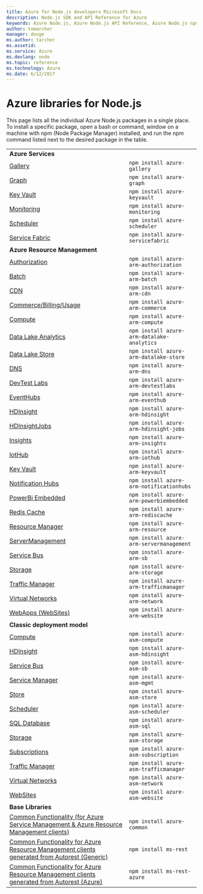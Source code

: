 ```yaml
---
title: Azure for Node.js developers Microsoft Docs
description: Node.js SDK and API Reference for Azure
keywords: Azure Node.js, Azure Node.js API Reference, Azure Node.js npm packages, Azure SDK
author: tomarcher
manager: douge
ms.author: tarcher
ms.assetid: 
ms.service: Azure
ms.devlang: node
ms.topic: reference
ms.technology: Azure
ms.date: 6/12/2017
---
```


# Azure libraries for Node.js

This page lists all the individual Azure Node.js packages in a single
place. To install a specific package, open a bash or command, window on a machine with 
npm (Node Package Manager) installed, and run the npm command listed next to the desired package
in the table.


| | |
|---|---|
| **Azure Services** ||
[Gallery](http://www.npmjs.com/package/azure-gallery)|`npm install azure-gallery`
[Graph](http://www.npmjs.com/package/azure-graph)|`npm install azure-graph`
[Key Vault](http://www.npmjs.com/package/azure-keyvault)|`npm install azure-keyvault`
[Monitoring](http://www.npmjs.com/package/azure-monitoring)|`npm install azure-monitoring`
[Scheduler](http://www.npmjs.com/package/azure-scheduler)|`npm install azure-scheduler`
[Service Fabric](http://www.npmjs.com/package/azure-servicefabric)|`npm install azure-servicefabric`
| **Azure Resource Management** ||
[Authorization](http://www.npmjs.com/package/azure-arm-authorization)|`npm install azure-arm-authorization`
[Batch](http://www.npmjs.com/package/azure-arm-batch)|`npm install azure-arm-batch`
[CDN](http://www.npmjs.com/package/azure-arm-cdn)|`npm install azure-arm-cdn`
[Commerce/Billing/Usage](http://www.npmjs.com/package/azure-arm-commerce)|`npm install azure-arm-commerce`
[Compute](http://www.npmjs.com/package/azure-arm-compute)|`npm install azure-arm-compute`
[Data Lake Analytics](http://www.npmjs.com/package/azure-arm-datalake-analytics)|`npm install azure-arm-datalake-analytics`
[Data Lake Store](http://www.npmjs.com/package/azure-arm-datalake-store)|`npm install azure-arm-datalake-store`
[DNS](http://www.npmjs.com/package/azure-arm-dns)|`npm install azure-arm-dns`
[DevTest Labs](http://www.npmjs.com/package/azure-arm-devtestlabs)|`npm install azure-arm-devtestlabs`
[EventHubs](http://www.npmjs.com/package/azure-arm-eventhub)|`npm install azure-arm-eventhub`
[HDInsight](http://www.npmjs.com/package/azure-arm-hdinsight)|`npm install azure-arm-hdinsight`
[HDInsightJobs](http://www.npmjs.com/package/azure-arm-hdinsight-jobs)|`npm install azure-arm-hdinsight-jobs`
[Insights](http://www.npmjs.com/package/azure-arm-insights)|`npm install azure-arm-insights`
[IotHub](http://www.npmjs.com/package/azure-arm-iothub)|`npm install azure-arm-iothub`
[Key Vault](http://www.npmjs.com/package/azure-arm-keyvault)|`npm install azure-arm-keyvault`
[Notification Hubs](http://www.npmjs.com/package/azure-arm-notificationhubs)|`npm install azure-arm-notificationhubs`
[PowerBi Embedded](http://www.npmjs.com/package/azure-arm-powerbiembedded)|`npm install azure-arm-powerbiembedded`
[Redis Cache](http://www.npmjs.com/package/azure-arm-rediscache)|`npm install azure-arm-rediscache`
[Resource Manager](http://www.npmjs.com/package/azure-arm-resource)|`npm install azure-arm-resource`
[ServerManagement](http://www.npmjs.com/package/azure-arm-servermanagement)|`npm install azure-arm-servermanagement`
[Service Bus](http://www.npmjs.com/package/azure-arm-sb)|`npm install azure-arm-sb`
[Storage](http://www.npmjs.com/package/azure-arm-storage)|`npm install azure-arm-storage`
[Traffic Manager](http://www.npmjs.com/package/azure-arm-trafficmanager)|`npm install azure-arm-trafficmanager`
[Virtual Networks](http://www.npmjs.com/package/azure-arm-network)|`npm install azure-arm-network`
[WebApps (WebSites)](http://www.npmjs.com/package/azure-arm-website)|`npm install azure-arm-website`
| **Classic deployment model** ||
[Compute](http://www.npmjs.com/package/azure-asm-compute)|`npm install azure-asm-compute`
[HDInsight](http://www.npmjs.com/package/azure-asm-hdinsight)|`npm install azure-asm-hdinsight`
[Service Bus](http://www.npmjs.com/package/azure-asm-sb)|`npm install azure-asm-sb`
[Service Manager](http://www.npmjs.com/package/azure-asm-mgmt)|`npm install azure-asm-mgmt`
[Store](http://www.npmjs.com/package/azure-asm-store)|`npm install azure-asm-store`
[Scheduler](http://www.npmjs.com/package/azure-asm-scheduler)|`npm install azure-asm-scheduler`
[SQL Database](http://www.npmjs.com/package/azure-asm-sql)|`npm install azure-asm-sql`
[Storage](http://www.npmjs.com/package/azure-asm-storage)|`npm install azure-asm-storage`
[Subscriptions](http://www.npmjs.com/package/azure-asm-subscription)|`npm install azure-asm-subscription`
[Traffic Manager](http://www.npmjs.com/package/azure-asm-trafficmanager)|`npm install azure-asm-trafficmanager`
[Virtual Networks](http://www.npmjs.com/package/azure-asm-network)|`npm install azure-asm-network`
[WebSites](http://www.npmjs.com/package/azure-asm-website)|`npm install azure-asm-website`
| **Base Libraries** ||
[Common Functionality (for Azure Service Management & Azure Resource Management clients)](http://www.npmjs.com/package/azure-common)|`npm install azure-common`
[Common Functionality for Azure Resource Management clients generated from Autorest (Generic)](http://www.npmjs.com/package/ms-rest)|`npm install ms-rest`
[Common Functionality for Azure Resource Management clients generated from Autorest (Azure)](http://www.npmjs.com/package/ms-rest-azure)|`npm install ms-rest-azure`